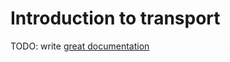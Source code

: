 # Introduction to transport

TODO: write [great documentation](http://jacobian.org/writing/great-documentation/what-to-write/)
